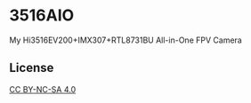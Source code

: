 # 3516AIO
My Hi3516EV200+IMX307+RTL8731BU All-in-One FPV Camera

## License 
[CC BY-NC-SA 4.0](https://creativecommons.org/licenses/by-nc-sa/4.0/)   
